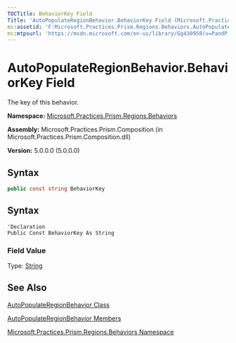 ```yaml
---
TOCTitle: BehaviorKey Field
Title: 'AutoPopulateRegionBehavior.BehaviorKey Field (Microsoft.Practices.Prism.Regions.Behaviors)'
ms:assetid: 'F:Microsoft.Practices.Prism.Regions.Behaviors.AutoPopulateRegionBehavior.BehaviorKey'
ms:mtpsurl: 'https://msdn.microsoft.com/en-us/library/Gg430958(v=PandP.50)'
---
```


# AutoPopulateRegionBehavior.BehaviorKey Field

The key of this behavior.

**Namespace:** [Microsoft.Practices.Prism.Regions.Behaviors](https://msdn.microsoft.com/en-us/library/microsoft.practices.prism.regions.behaviors(v=pandp.50))

**Assembly:** Microsoft.Practices.Prism.Composition (in Microsoft.Practices.Prism.Composition.dll)

**Version:** 5.0.0.0 (5.0.0.0)

## Syntax

```C#
public const string BehaviorKey
```

## Syntax

```VB
'Declaration
Public Const BehaviorKey As String
```

### Field Value

Type: [String](http://msdn2.microsoft.com/en-us/library/s1wwdcbf)

## See Also

[AutoPopulateRegionBehavior Class](https://msdn.microsoft.com/en-us/library/microsoft.practices.prism.regions.behaviors.autopopulateregionbehavior(v=pandp.50))

[AutoPopulateRegionBehavior Members](https://msdn.microsoft.com/en-us/library/microsoft.practices.prism.regions.behaviors.autopopulateregionbehavior_members(v=pandp.50))

[Microsoft.Practices.Prism.Regions.Behaviors Namespace](https://msdn.microsoft.com/en-us/library/microsoft.practices.prism.regions.behaviors(v=pandp.50))
